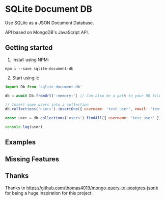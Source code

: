 # SQLite Document DB

Use SQLite as a JSON Document Database.

API based on MongoDB's JavaScript API.

## Getting started

1. Install using NPM:

```
npm i --save sqlite-document-db
```

2. Start using it:

```javascript
import Db from 'sqlite-document-db'

db = await Db.fromUrl(':memory:') // Can also be a path to your DB file

// Insert some users into a collection
db.collections('users').insertOne({ username: 'test_user', email: 'test@example.com' })

const user = db.collections('users').findAll({ username: 'test_user' })

console.log(user)
```

## Examples

## Missing Features

## Thanks

Thanks to <https://github.com/thomas4019/mongo-query-to-postgres-jsonb> for being a huge inspiration for this project.

